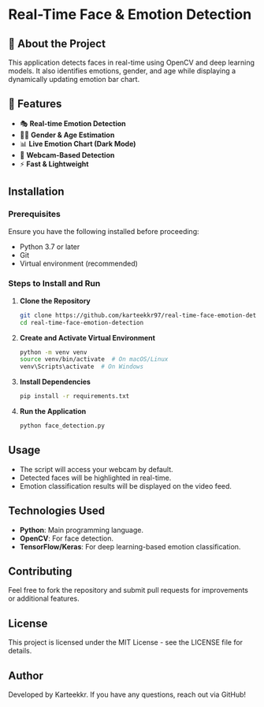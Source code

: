 # Real-Time Face & Emotion Detection

## 📌 About the Project
This application detects faces in real-time using OpenCV and deep learning models. It also identifies emotions, gender, and age while displaying a dynamically updating emotion bar chart.

## 🚀 Features
- 🎭 **Real-time Emotion Detection**
- 🧑‍🤖 **Gender & Age Estimation**
- 📊 **Live Emotion Chart (Dark Mode)**
- 🎥 **Webcam-Based Detection**
- ⚡ **Fast & Lightweight**

## Installation
### Prerequisites
Ensure you have the following installed before proceeding:
- Python 3.7 or later
- Git
- Virtual environment (recommended)

### Steps to Install and Run
1. **Clone the Repository**
   ```sh
   git clone https://github.com/karteekkr97/real-time-face-emotion-detection.git
   cd real-time-face-emotion-detection
   ```

2. **Create and Activate Virtual Environment**
   ```sh
   python -m venv venv
   source venv/bin/activate  # On macOS/Linux
   venv\Scripts\activate  # On Windows
   ```

3. **Install Dependencies**
   ```sh
   pip install -r requirements.txt
   ```

4. **Run the Application**
   ```sh
   python face_detection.py
   ```

## Usage
- The script will access your webcam by default.
- Detected faces will be highlighted in real-time.
- Emotion classification results will be displayed on the video feed.

## Technologies Used
- **Python**: Main programming language.
- **OpenCV**: For face detection.
- **TensorFlow/Keras**: For deep learning-based emotion classification.

## Contributing
Feel free to fork the repository and submit pull requests for improvements or additional features.

## License
This project is licensed under the MIT License - see the LICENSE file for details.

## Author
Developed by Karteekkr. If you have any questions, reach out via GitHub!

